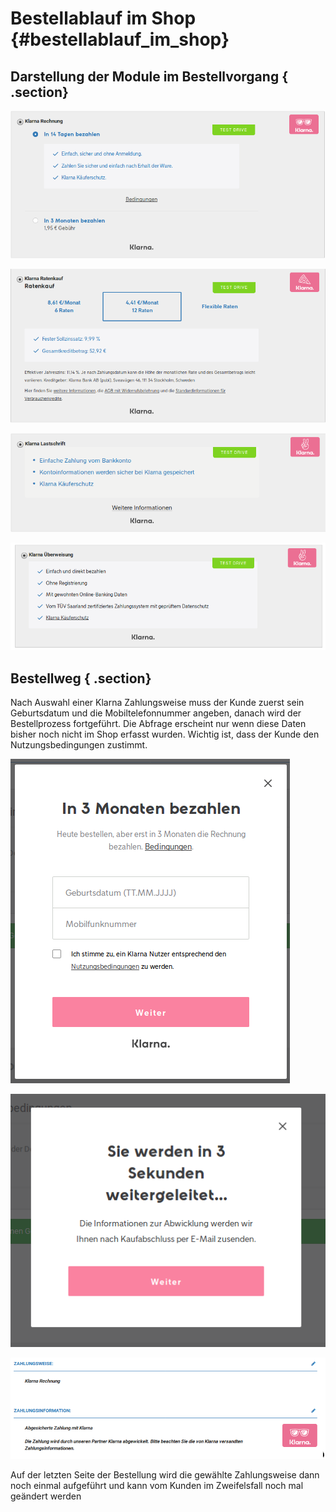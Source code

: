 # Bestellablauf im Shop {#bestellablauf_im_shop}

## Darstellung der Module im Bestellvorgang { .section}

![](Bilder/klarna_20180111_025.png "Klarna Rechnung")

![](Bilder/klarna_20180111_026.png "Klarna Ratenkauf")

![](Bilder/klarna_20180111_027.png "Klarna Lastschrift")

![](Bilder/klarna_ueberweisung.png "Klarna Überweisung")

## Bestellweg { .section}

Nach Auswahl einer Klarna Zahlungsweise muss der Kunde zuerst sein Geburtsdatum und die Mobiltelefonnummer angeben, danach wird der Bestellprozess fortgeführt. Die Abfrage erscheint nur wenn diese Daten bisher noch nicht im Shop erfasst wurden. Wichtig ist, dass der Kunde den Nutzungsbedingungen zustimmt.

![](Bilder/klarna_20180111_020.png "Eingabe Geburtsdatum und Mobilfunknummer")

![](Bilder/klarna_20180111_021.png "Weiterleitung zu Klarna")

![](Bilder/20180118_004.png "Zahlungsinformation")

Auf der letzten Seite der Bestellung wird die gewählte Zahlungsweise dann noch einmal aufgeführt und kann vom Kunden im Zweifelsfall noch mal geändert werden




